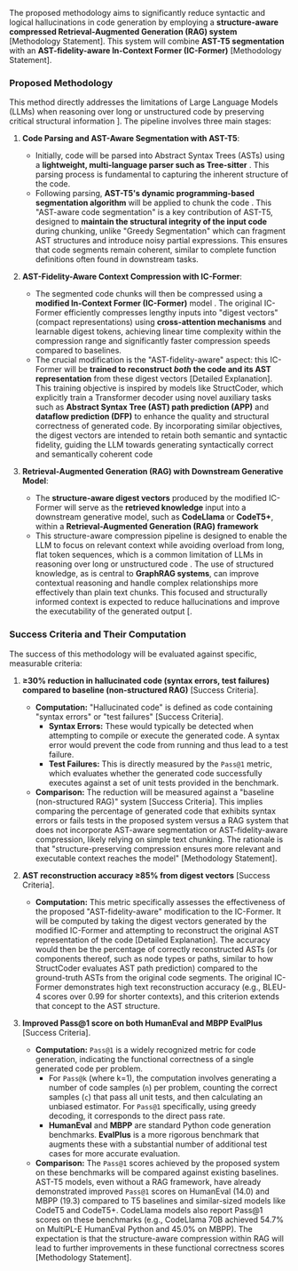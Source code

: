 The proposed methodology aims to significantly reduce syntactic and logical hallucinations in code generation by employing a **structure-aware compressed Retrieval-Augmented Generation (RAG) system** [Methodology Statement]. This system will combine **AST-T5 segmentation** with an **AST-fidelity-aware In-Context Former (IC-Former)** [Methodology Statement].

### Proposed Methodology

This method directly addresses the limitations of Large Language Models (LLMs) when reasoning over long or unstructured code by preserving critical structural information ]. The pipeline involves three main stages:

1.  **Code Parsing and AST-Aware Segmentation with AST-T5**:
    *   Initially, code will be parsed into Abstract Syntax Trees (ASTs) using a **lightweight, multi-language parser such as Tree-sitter** . This parsing process is fundamental to capturing the inherent structure of the code.
    *   Following parsing, **AST-T5's dynamic programming-based segmentation algorithm** will be applied to chunk the code . This "AST-aware code segmentation" is a key contribution of AST-T5, designed to **maintain the structural integrity of the input code** during chunking, unlike "Greedy Segmentation" which can fragment AST structures and introduce noisy partial expressions. This ensures that code segments remain coherent, similar to complete function definitions often found in downstream tasks.

2.  **AST-Fidelity-Aware Context Compression with IC-Former**:
    *   The segmented code chunks will then be compressed using a **modified In-Context Former (IC-Former)** model . The original IC-Former efficiently compresses lengthy inputs into "digest vectors" (compact representations) using **cross-attention mechanisms** and learnable digest tokens, achieving linear time complexity within the compression range and significantly faster compression speeds compared to baselines.
    *   The crucial modification is the "AST-fidelity-aware" aspect: this IC-Former will be **trained to reconstruct *both* the code and its AST representation** from these digest vectors [Detailed Explanation]. This training objective is inspired by models like StructCoder, which explicitly train a Transformer decoder using novel auxiliary tasks such as **Abstract Syntax Tree (AST) path prediction (APP)** and **dataflow prediction (DFP)** to enhance the quality and structural correctness of generated code. By incorporating similar objectives, the digest vectors are intended to retain both semantic and syntactic fidelity, guiding the LLM towards generating syntactically correct and semantically coherent code 

3.  **Retrieval-Augmented Generation (RAG) with Downstream Generative Model**:
    *   The **structure-aware digest vectors** produced by the modified IC-Former will serve as the **retrieved knowledge** input into a downstream generative model, such as **CodeLlama** or **CodeT5+**, within a **Retrieval-Augmented Generation (RAG) framework** 
    *   This structure-aware compression pipeline is designed to enable the LLM to focus on relevant context while avoiding overload from long, flat token sequences, which is a common limitation of LLMs in reasoning over long or unstructured code . The use of structured knowledge, as is central to **GraphRAG systems**, can improve contextual reasoning and handle complex relationships more effectively than plain text chunks. This focused and structurally informed context is expected to reduce hallucinations and improve the executability of the generated output [.

### Success Criteria and Their Computation

The success of this methodology will be evaluated against specific, measurable criteria:

1.  **≥30% reduction in hallucinated code (syntax errors, test failures) compared to baseline (non-structured RAG)** [Success Criteria].
    *   **Computation:** "Hallucinated code" is defined as code containing "syntax errors" or "test failures" [Success Criteria].
        *   **Syntax Errors:** These would typically be detected when attempting to compile or execute the generated code. A syntax error would prevent the code from running and thus lead to a test failure.
        *   **Test Failures:** This is directly measured by the `Pass@1` metric, which evaluates whether the generated code successfully executes against a set of unit tests provided in the benchmark.
    *   **Comparison:** The reduction will be measured against a "baseline (non-structured RAG)" system [Success Criteria]. This implies comparing the percentage of generated code that exhibits syntax errors or fails tests in the proposed system versus a RAG system that does not incorporate AST-aware segmentation or AST-fidelity-aware compression, likely relying on simple text chunking. The rationale is that "structure-preserving compression ensures more relevant and executable context reaches the model" [Methodology Statement].

2.  **AST reconstruction accuracy ≥85% from digest vectors** [Success Criteria].
    *   **Computation:** This metric specifically assesses the effectiveness of the proposed "AST-fidelity-aware" modification to the IC-Former. It will be computed by taking the digest vectors generated by the modified IC-Former and attempting to reconstruct the original AST representation of the code [Detailed Explanation]. The accuracy would then be the percentage of correctly reconstructed ASTs (or components thereof, such as node types or paths, similar to how StructCoder evaluates AST path prediction) compared to the ground-truth ASTs from the original code segments. The original IC-Former demonstrates high text reconstruction accuracy (e.g., BLEU-4 scores over 0.99 for shorter contexts), and this criterion extends that concept to the AST structure.

3.  **Improved Pass@1 score on both HumanEval and MBPP EvalPlus** [Success Criteria].
    *   **Computation:** `Pass@1` is a widely recognized metric for code generation, indicating the functional correctness of a single generated code per problem.
        *   For `Pass@k` (where k=1), the computation involves generating a number of code samples (`n`) per problem, counting the correct samples (`c`) that pass all unit tests, and then calculating an unbiased estimator. For `Pass@1` specifically, using greedy decoding, it corresponds to the direct pass rate.
        *   **HumanEval** and **MBPP** are standard Python code generation benchmarks. **EvalPlus** is a more rigorous benchmark that augments these with a substantial number of additional test cases for more accurate evaluation.
    *   **Comparison:** The `Pass@1` scores achieved by the proposed system on these benchmarks will be compared against existing baselines. AST-T5 models, even without a RAG framework, have already demonstrated improved `Pass@1` scores on HumanEval (14.0) and MBPP (19.3) compared to T5 baselines and similar-sized models like CodeT5 and CodeT5+. CodeLlama models also report Pass@1 scores on these benchmarks (e.g., CodeLlama 70B achieved 54.7% on MultiPL-E HumanEval Python and 45.0% on MBPP). The expectation is that the structure-aware compression within RAG will lead to further improvements in these functional correctness scores [Methodology Statement].
